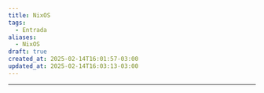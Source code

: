 ```yaml
---
title: NixOS
tags:
  - Entrada
aliases:
  - NixOS
draft: true
created_at: 2025-02-14T16:01:57-03:00
updated_at: 2025-02-14T16:03:13-03:00
---
```



---

